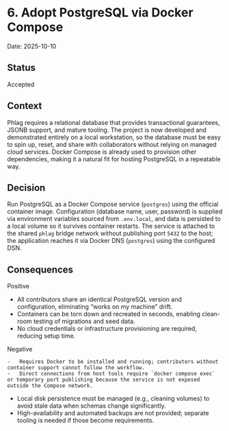 # 6. Adopt PostgreSQL via Docker Compose

Date: 2025-10-10

## Status

Accepted

## Context

Phlag requires a relational database that provides transactional guarantees, JSONB support, and mature tooling. The project is now developed and demonstrated entirely on a local workstation, so the database must be easy to spin up, reset, and share with collaborators without relying on managed cloud services. Docker Compose is already used to provision other dependencies, making it a natural fit for hosting PostgreSQL in a repeatable way.

## Decision

Run PostgreSQL as a Docker Compose service (`postgres`) using the official container image. Configuration (database name, user, password) is supplied via environment variables sourced from `.env.local`, and data is persisted to a local volume so it survives container restarts. The service is attached to the shared `phlag` bridge network without publishing port `5432` to the host; the application reaches it via Docker DNS (`postgres`) using the configured DSN.

## Consequences

Positive

-   All contributors share an identical PostgreSQL version and configuration, eliminating “works on my machine” drift.
-   Containers can be torn down and recreated in seconds, enabling clean-room testing of migrations and seed data.
-   No cloud credentials or infrastructure provisioning are required, reducing setup time.

Negative

    -   Requires Docker to be installed and running; contributors without container support cannot follow the workflow.
    -   Direct connections from host tools require `docker compose exec` or temporary port publishing because the service is not exposed outside the Compose network.
-   Local disk persistence must be managed (e.g., cleaning volumes) to avoid stale data when schemas change significantly.
-   High-availability and automated backups are not provided; separate tooling is needed if those become requirements.
